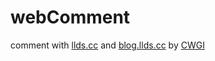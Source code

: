 # webComment
comment with [llds.cc](https://llds.cc)  and  [blog.llds.cc](https://blog.llds.cc)  by  [CWGI](https://github.com/jw-12138/cwgi-cli)
